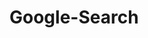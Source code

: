 # Google-Search
<!-- This is basic search engine site modeled after google, of course not nearly the same functions, just the html/css -->
